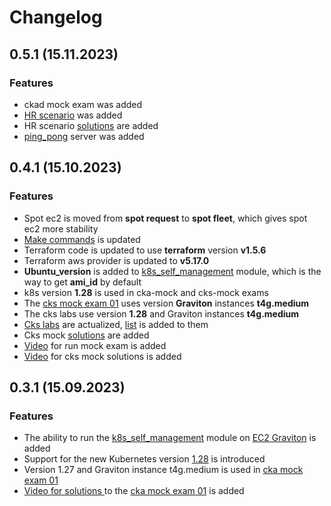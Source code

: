 # Changelog

## 0.5.1 (15.11.2023)
### Features
* ckad mock exam was added
* [HR scenario](..%2Ftasks%2Fhr%2Fmock%2F01) was added
* HR scenario [solutions](..%2Ftasks%2Fhr%2Fmock%2F01%2Fworker%2Ffiles%2Fsolutions) are added 
* [ping_pong](..%2Fdocker%2Fping_pong) server was added

## 0.4.1 (15.10.2023)
### Features
* Spot ec2 is moved  from **spot request** to  **spot fleet**, which gives spot ec2 more stability
* [Make commands](..%2FREADME.MD#command) is updated 
* Terraform code is updated  to use **terraform** version **v1.5.6** 
* Terraform aws provider is updated  to **v5.17.0**
* **Ubuntu_version** is added  to [k8s_self_management](..%2Fterraform%2Fmodules%2Fk8s_self_managment) module, which is the way to get **ami_id** by default 
* k8s version **1.28**  is used in cka-mock and cks-mock exams
* The [cks mock exam 01](..%2Ftasks%2Fcks%2Fmock%2F01)  uses version  **Graviton** instances **t4g.medium**
* The cks labs use version **1.28** and Graviton instances **t4g.medium**
* [Cks labs](..%2Ftasks%2Fcks%2Flabs) are actualized, [list](..%2Ftasks%2Fcks%2Flabs%2FREADME.MD) is added to them
* Cks mock [solutions](..%2Ftasks%2Fcks%2Fmock%2F01%2Fworker%2Ffiles%2Fsolutions)  are added  
* [Video](https://youtu.be/_GbsBOMaJ9Q) for run mock exam is added 
* [Video](https://youtu.be/I8CPwcGbrG8) for cks mock solutions is added 

## 0.3.1 (15.09.2023)
### Features
* The ability to run the [k8s_self_management](..%2Fterraform%2Fmodules%2Fk8s_self_managment) module on [EC2 Graviton](https://docs.aws.amazon.com/whitepapers/latest/aws-graviton-performance-testing/what-is-aws-graviton.html) is added
* Support for the new Kubernetes version [1.28](https://github.com/kubernetes/kubernetes/blob/master/CHANGELOG/CHANGELOG-1.28.md) is introduced 
* Version 1.27 and Graviton instance t4g.medium  is used in [cka mock exam 01](..%2Ftasks%2Fcka%2Fmock%2F01)
* [Video for solutions ](https://youtu.be/IZsqAPpbBxM)  to the [cka mock exam 01](..%2Ftasks%2Fcka%2Fmock%2F01) is added
